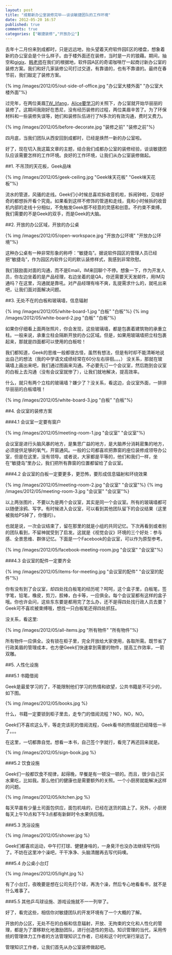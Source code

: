```yaml
---
layout: post
title: "成都新办公室装修完毕——谈谈敏捷团队的工作环境"
date: 2012-05-20 16:57
published: true
comments: true
categories: ["敏捷装修","开放办公"]
---
```


去年十二月份来到成都时，只是远远地，抬头望着天府软件园E区的楼盘，想象着新的办公室会是个什么样子。由于楼外面还在装修，当时是一片的狼藉。期间，抽空和[gigix](http://gigix.thoughtworkers.org)、[韩老师](http://isaachan.thoughtworkers.org)在我们的根据地，软件园A区的奇诺咖啡厅一起商讨新办公室的装修方案。我们和好几家装修公司打过交道，有靠谱的，也有不靠谱的。最终在春节前，我们敲定了装修方案。

{% img /images/2012/05/out-side-of-office.jpg "办公室大楼外面" "办公室大楼外面"%}

过完年，在两位美眉[TW\_lifang](http://weibo.com/u/1919667517)，[Alice要学习](http://weibo.com/u/1919667517)的关照下，办公室就开始华丽丽的装修了。这期间我刚好在悉尼，没有经历装修的过程，两位美眉辛苦了。为了环保材料和一些装修失误等，她们和装修队伍进行了N多次的有效沟通，费时又费力。

{% img /images/2012/05/before-decorate.jpg "装修之前" "装修之前"%}

四月底，当我们团队从西安回到成都时，已经是焕然一新的办公室啦。

好了，现在切入我这篇文章的主题，结合我们成都办公室的装修经验，谈谈敏捷团队应该需要怎样的工作环境。良好的工作环境，让我们从办公室装修做起。

<!-- more -->
##1. 不吊顶的天花板，Geek品味

{% img /images/2012/05/geek-ceiling.jpg "Geek味天花板" "Geek味天花板"%}

流水的管道，风骚的走线。Geek们小时候总喜欢拆收音机啦，拆闹钟啦，见啥好奇的都想拆开看个究竟。如果看到这样不修饰的管道和走线，竟和小时候拆的收音机内部的走线十分相似，不免触发Geek那不经意的灵感和创意。不约束不束缚，我们需要的不是Geek的双手，而是Geek的大脑。

##2. 开放的办公区域，开放的办公桌

{% img /images/2012/05/open-workspace.jpg "开放办公环境" "开放办公环境"%}

这种办公桌有一种非常形象的称呼：“敏捷岛”。据说软件园区的管理人员已经把“敏捷岛”，作为园区内软件公司的默认装修样式，我感到非常欣慰。

我们鼓励面对面的沟通，而不是Email，IM来回聊个不停。想象一下，作为开发人员，你左边坐着的是产品经理，右边坐着的是QA，你还需要天天发邮件，用IM沟通吗？在这里，沟通就是靠吼。对产品经理有啥不爽，乱提需求什么的，就吼出来吧，让我们面对面解决问题。

##3. 无处不在的白板和玻璃墙，信息辐射

{% img /images/2012/05/white-board-1.jpg "白板" "白板"%}
{% img /images/2012/05/white-board-2.jpg "白板" "白板"%}

如果你仔细看上面两张照片，你会发现，这些玻璃墙，都是包裹着建筑物的承重立柱。一般来说，承重立柱会隔断开放的办公区域。但是，如果用玻璃墙把立柱包裹起来，那就是四面都可以使用的白板啦！

我们都知道，Geek的思维一般都很古怪，虽然有想法，但是有时却不能清晰地说出自己的想法（我的中学语文成绩经常在60分左右徘徊。。。） 没关系，那就在玻璃墙上画出来吧，我们通过图画来沟通。不必要先订一个会议室，然后跑到会议室的白板上去沟通（没有会议室就惨了），让我们就地解决，提高效率。

什么，就只有两个立柱的玻璃墙？嫌少了？没关系，看这边，会议室外面，一排排华丽丽的白板墙哦！

{% img /images/2012/05/white-board-3.jpg "白板" "白板"%}

##4. 会议室的装修方案

###4.1 会议室一定要有窗户

{% img /images/2012/05/meeting-room-1.jpg "会议室" "会议室"%}

会议室是进行头脑风暴的地方，是集思广益的地方，是大脑养分消耗密集的地方，必须提供足够的氧气，开窗通风。一般的公司都喜欢把靠窗的座位装修成领导办公室，但是在这里，没有领导。或者说，大家都是平等的，他们和我们一样，坐在“敏捷岛”里办公，我们把所有靠窗的位置都留给了会议室。

###4.2  会议室的白板一定要更多，更恐怖，要形成信息辐射和环绕效果

{% img /images/2012/05/meeting-room-2.jpg "会议室" "会议室"%}
{% img /images/2012/05/meeting-room-3.jpg "会议室" "会议室"%}

以上两张图片，不要以为是两个会议室，其实是同一个会议室。所有的玻璃墙都可以随便涂鸦、写字。有时候进入会议室，可以看到其他团队留下的会议结果（这里被我给PS掉了，你懂的）。

也就是说，一次会议结束了，留在那里的就是小组的共同记忆。下次再看到或者别的团队看到，不留神就受到了启发。这就是《视觉会议》环境的三个好处：参与感、全景思维、群体记忆。下面是一个Facebook的会议室，可以作为原型参考。

{% img /images/2012/05/facebook-meeting-room.jpg "会议室" "会议室"%}

###4.3  会议室的配件一定要齐全

{% img /images/2012/05/items-for-meeting.jpg "会议室的配件" "会议室的配件"%}

你有没有到了会议室，却四处找白板笔的经历呢？呵呵，这个盒子里，白板笔，签字笔，铅笔，橡皮，剪刀，胶棒，白卡等，一应俱全。每个会议室都有这样的盒子哦。你也许会问，这些东东要是都用完了怎么办，还不是得四处找行政人员去要？Geek可不喜欢被束缚哦，想找一只白板笔还得四处抓狂。

没关系，看这里:

{% img /images/2012/05/all-items.jpg "所有物件" "所有物件"%}

所有物件一应俱全。没有锁在柜子里，完全开放给大家使用，各取所需。既节省了行政美眉的管理成本，也方便Geek们快速拿到需要的物件，提高工作效率，一箭双雕。

##5. 人性化设施

###5.1 书籍借阅

Geek是最爱学习的了，不能限制他们学习的热情和欲望，公共书籍是不可少的，如下图。

{% img /images/2012/05/books.jpg %}

什么，书籍一定要锁到柜子里去，走专门的借阅流程？NO，NO，NO。

Geek们不喜欢这么干，等走完该死的借阅流程，Geek看书的热情就已经降低一半了。。。

在这里，一切都靠自觉。想看一本书，自己签个字就行，看完了再还回来就是。

{% img /images/2012/05/sign-book.jpg %}

###5.2 饮食设施

Geek们一般都饮食不规律，起得晚，早餐是有一顿没一顿的。而且，很少自己买水果吃，比如我。那么他们的健康也是需要额外的关照。一个小厨房就能解决这样的问题。

{% img /images/2012/05/kitchen.jpg %}

每天早晨有少量土司面包供应，面包机啥的，已经在送货的路上了。另外，小厨房每天上午10点和下午3点都有新鲜时令水果供应哦。

###5.3 洗浴设施

{% img /images/2012/05/shower.jpg %}

Geek们都喜欢运动，中午打打球、健健身啥的，一身臭汗也没办法继续写代码了。不妨在这里冲个澡吧，干干净净、头脑清醒再去写代码噢。

###5.4 办公桌小台灯

{% img /images/2012/05/light.jpg %}

有了小台灯，夜晚要是想在公司先打个球，再洗个澡，然后专心地看看书，就不是什么难事了。

###5.5 其他乒乓球设施、游戏设施就不一一列举了。

好了，看完这些，相信你对敏捷团队的开发环境有了一个大概的了解。

开放的办公区，无处不在的白板和信息辐射，开放、无拘束的文化和人性化的管理，都是为了潜移默化地激励团队，进行创造性的劳动。知识管理的当代，采用传统的管理体力工作者的方法管理知识工作者，已经和这个时代渐行渐远了。

管理知识工作者，让我们首先从办公室装修做起吧。



